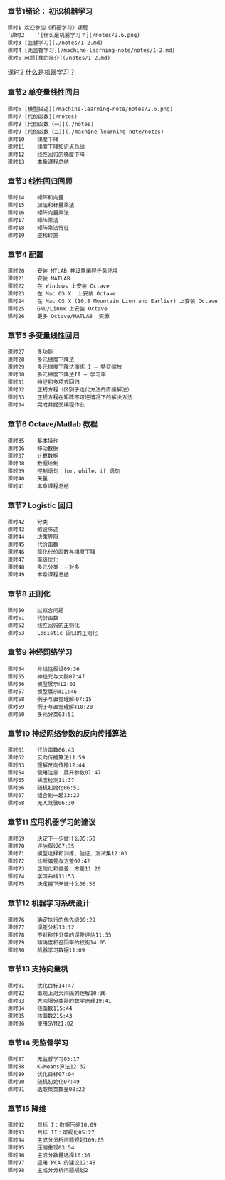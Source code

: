 ### 章节1绪论：	初识机器学习  
	课时1	欢迎参加《机器学习》课程  
	‘课时2	‘[什么是机器学习？](/notes/2.6.png)  
	课时3	[监督学习](./notes/1-2.md)  
	课时4	[无监督学习](/machine-learning-note/notes/1-2.md) 
	课时5	问题[我的简介](/notes/1-2.md)  
课时2	[什么是机器学习？](./notes/2.6.png)  
  
### 章节2	单变量线性回归  
	课时6	[模型描述](/machine-learning-note/notes/2.6.png)  
	课时7	[代价函数](/notes)  
	课时8	[代价函数（一）](./notes)  
	课时9	[代价函数（二）](./machine-learning-note/notes)  
	课时10	梯度下降  
	课时11	梯度下降知识点总结  
	课时12	线性回归的梯度下降  
	课时13	本章课程总结  
  
### 章节3	线性回归回顾  
	课时14	矩阵和向量  
	课时15	加法和标量乘法  
	课时16	矩阵向量乘法  
	课时17	矩阵乘法  
	课时18	矩阵乘法特征  
	课时19	逆和转置  
  
### 章节4	配置  
	课时20	安装 MTLAB 并设置编程任务环境  
	课时21	安装 MATLAB  
	课时22	在 Windows 上安装 Octave  
	课时23	在 Mac OS X  上安装 Octave  
	课时24	在 Mac OS X (10.8 Mountain Lion and Earlier) 上安装 Octave  
	课时25	GNU/Linux 上安装 Octave  
	课时26	更多 Octave/MATLAB  资源  
  
### 章节5	多变量线性回归  
	课时27	多功能  
	课时28	多元梯度下降法  
	课时29	多元梯度下降法演练 I – 特征缩放  
	课时30	多元梯度下降法II – 学习率  
	课时31	特征和多项式回归  
	课时32	正规方程（区别于迭代方法的直接解法）  
	课时33	正规方程在矩阵不可逆情况下的解决方法  
	课时34	完成并提交编程作业  
  
### 章节6	Octave/Matlab 教程  
	课时35	基本操作  
	课时36	移动数据  
	课时37	计算数据  
	课时38	数据绘制  
	课时39	控制语句：for，while，if 语句  
	课时40	矢量  
	课时41	本章课程总结  
  
### 章节7	Logistic 回归  
	课时42	分类  
	课时43	假设陈述  
	课时44	决策界限  
	课时45	代价函数  
	课时46	简化代价函数与梯度下降  
	课时47	高级优化  
	课时48	多元分类：一对多  
	课时49	本章课程总结  
  
### 章节8	正则化  
	课时50	过拟合问题  
	课时51	代价函数  
	课时52	线性回归的正则化  
	课时53	Logistic 回归的正则化  
  
### 章节9	神经网络学习
	课时54	非线性假设09:36  
	课时55	神经元与大脑07:47  
	课时56	模型展示Ⅰ12:01  
	课时57	模型展示Ⅱ11:46  
	课时58	例子与直觉理解Ⅰ07:15  
	课时59	例子与直觉理解Ⅱ10:20  
	课时60	多元分类03:51  
  
### 章节10	神经网络参数的反向传播算法  
	课时61	代价函数06:43  
	课时62	反向传播算法11:59  
	课时63	理解反向传播12:44  
	课时64	使用注意：展开参数07:47  
	课时65	梯度检测11:37  
	课时66	随机初始化06:51  
	课时67	组合到一起13:23  
	课时68	无人驾驶06:30  
  
### 章节11	应用机器学习的建议  
	课时69	决定下一步做什么05:50  
	课时70	评估假设07:35  
	课时71	模型选择和训练、验证、测试集12:03  
	课时72	诊断偏差与方差07:42  
	课时73	正则化和偏差、方差11:20  
	课时74	学习曲线11:53  
	课时75	决定接下来做什么06:50  
  
### 章节12	机器学习系统设计  
	课时76	确定执行的优先级09:29  
	课时77	误差分析13:12  
	课时78	不对称性分类的误差评估11:35  
	课时79	精确度和召回率的权衡14:05  
	课时80	机器学习数据11:09  
  
### 章节13	支持向量机  
	课时81	优化目标14:47  
	课时82	直观上对大间隔的理解10:36  
	课时83	大间隔分类器的数学原理19:41  
	课时84	核函数115:44  
	课时85	核函数215:43  
	课时86	使用SVM21:02  
  
### 章节14	无监督学习  
	课时87	无监督学习03:17  
	课时88	K-Means算法12:32  
	课时89	优化目标07:04  
	课时90	随机初始化07:49  
	课时91	选取聚类数量08:22  
  
### 章节15	降维  
	课时92	目标 I：数据压缩10:09  
	课时93	目标 II：可视化05:27  
	课时94	主成分分析问题规划109:05  
	课时95	压缩重现03:54  
	课时96	主成分数量选择10:30  
	课时97	应用 PCA 的建议12:48  
	课时98	主成分分析问题规划2  